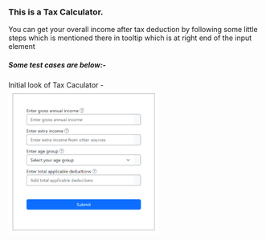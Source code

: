  <h3>This is a Tax Calculator.</h3>


 <p>You can get your overall income after tax deduction by following some little steps which is mentioned there in tooltip which is at right end of the input element </p>


 <h5> Some test cases are below:-</h5>

 <div>Initial look of Tax Caculator -</div> <img src="taxCalculatorImages/initialview.png" alt="no image" width="300px">
